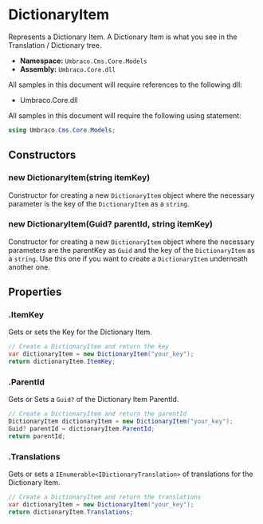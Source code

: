 # DictionaryItem

Represents a Dictionary Item. A Dictionary Item is what you see in the Translation / Dictionary tree.

* **Namespace:** `Umbraco.Cms.Core.Models`
* **Assembly:** `Umbraco.Core.dll`

All samples in this document will require references to the following dll:

* Umbraco.Core.dll

All samples in this document will require the following using statement:

```csharp
using Umbraco.Cms.Core.Models;
```

## Constructors

### new DictionaryItem(string itemKey)

Constructor for creating a new `DictionaryItem` object where the necessary parameter is the key of the `DictionaryItem` as a `string`.

### new DictionaryItem(Guid? parentId, string itemKey)

Constructor for creating a new `DictionaryItem` object where the necessary parameters are the parentKey as `Guid` and the key of the `DictionaryItem` as a `string`. Use this one if you want to create a `DictionaryItem` underneath another one.

## Properties

### .ItemKey

Gets or sets the Key for the Dictionary Item.

```csharp
// Create a DictionaryItem and return the key
var dictionaryItem = new DictionaryItem("your_key");
return dictionaryItem.ItemKey;
```

### .ParentId

Gets or Sets a `Guid?` of the Dictionary Item ParentId.

```csharp
// Create a DictionaryItem and return the parentId
DictionaryItem dictionaryItem = new DictionaryItem("your_key");
Guid? parentId = dictionaryItem.ParentId;
return parentId;
```

### .Translations

Gets or sets a `IEnumerable<IDictionaryTranslation>` of translations for the Dictionary Item.

```csharp
// Create a DictionaryItem and return the translations
var dictionaryItem = new DictionaryItem("your_key");
return dictionaryItem.Translations;
```
